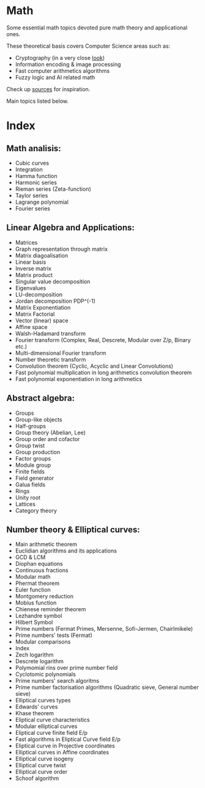 # Math

Some essential math topics devoted pure math theory and applicational ones.

These theoretical basis covers Computer Science areas such as:
* Cryptography (in a very close [look](https://github.com/mstrielnikov/Cryptography#cryptography))
* Information encoding & image processing
* Fast computer arithmetics algorithms
* Fuzzy logic and AI related math

Check up [sources](https://github.com/mstrielnikov/Math/blob/main/resources.md#resources) for inspiration.

Main topics listed below.

# Index 

## Math analisis:
* Cubic curves
* Integration
* Hamma function
* Harmonic series
* Rieman series (Zeta-function)
* Taylor series
* Lagrange polynomial
* Fourier series 

## Linear Algebra and Applications:
* Matrices
* Graph representation through matrix
* Matrix diagoalisation
* Linear basis
* Inverse matrix
* Matrix product
* Singular value decomposition
* Eigenvalues
* LU-decomposition
* Jordan decomposition PDP^(-1)
* Matrix Exponentiation
* Matrix Factorial
* Vector (linear) space
* Affine space
* Walsh-Hadamard transform
* Fourier transform (Complex, Real, Descrete, Modular over Z/p, Binary etc.)
* Multi-dimensional Fourier transform
* Number theoretic transform
* Convolution theorem (Cyclic, Acyclic and Linear Convolutions)
* Fast polynomial multiplication in long arithmetics convolution theorem
* Fast polynomial exponentiation in long arithmetics

## Abstract algebra:
* Groups
* Group-like objects
* Half-groups
* Group theory (Abelian, Lee)
* Group order and cofactor
* Group twist
* Group production
* Factor groups
* Module group
* Finite fields
* Field generator
* Galua fields
* Rings
* Unity root
* Lattices
* Category theory

## Number theory & Elliptical curves:
* Main arithmetic theorem
* Euclidian algorithms and its applications
* GCD & LCM
* Diophan equations
* Continuous fractions
* Modular math
* Phermat theorem
* Euler function
* Montgomery reduction
* Mobius function
* Chienese reminder theorem
* Lezhandre symbol
* Hilbert Symbol
* Prime numbers (Fermat Primes, Mersenne, Sofi-Jermen, Chairlmikele)
* Prime numbers' tests (Fermat)
* Modular comparisons
* Index
* Zech logarithm
* Descrete logarithm
* Polymomial rins over prime number field
* Cyclotomic polynomials
* Prime numbers' search algoritms
* Prime number factorisation algorithms (Quadratic sieve, General number sieve)
* Elliptical curves types
* Edwards' curves
* Khase theorem
* Eliptical curve characteristics
* Modular elliptical curves
* Eliptical curve finite field E/p
* Fast algorithms in Eliptical Curve field E/p 
* Eliptical curve in Projective coordinates
* Elliptical curves in Affine coordinates
* Elliptical curve isogeny
* Elliptical curve twist
* Elliptical curve order
* Schoof algorithm
